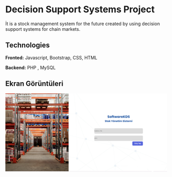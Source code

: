 # Decision Support Systems Project

İt is a stock management system for the future created by using decision support systems for chain markets.

## Technologies

**Fronted:** Javascript, Bootstrap, CSS, HTML

**Backend:** PHP , MySQL 



  
## Ekran Görüntüleri
<img src="./login.png"/>

